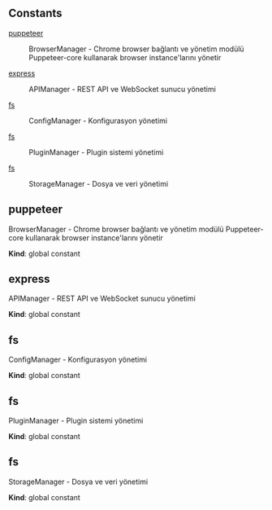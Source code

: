 ## Constants

<dl>
<dt><a href="#puppeteer">puppeteer</a></dt>
<dd><p>BrowserManager - Chrome browser bağlantı ve yönetim modülü
Puppeteer-core kullanarak browser instance&#39;larını yönetir</p>
</dd>
<dt><a href="#express">express</a></dt>
<dd><p>APIManager - REST API ve WebSocket sunucu yönetimi</p>
</dd>
<dt><a href="#fs">fs</a></dt>
<dd><p>ConfigManager - Konfigurasyon yönetimi</p>
</dd>
<dt><a href="#fs">fs</a></dt>
<dd><p>PluginManager - Plugin sistemi yönetimi</p>
</dd>
<dt><a href="#fs">fs</a></dt>
<dd><p>StorageManager - Dosya ve veri yönetimi</p>
</dd>
</dl>

<a name="puppeteer"></a>

## puppeteer
BrowserManager - Chrome browser bağlantı ve yönetim modülüPuppeteer-core kullanarak browser instance'larını yönetir

**Kind**: global constant  
<a name="express"></a>

## express
APIManager - REST API ve WebSocket sunucu yönetimi

**Kind**: global constant  
<a name="fs"></a>

## fs
ConfigManager - Konfigurasyon yönetimi

**Kind**: global constant  
<a name="fs"></a>

## fs
PluginManager - Plugin sistemi yönetimi

**Kind**: global constant  
<a name="fs"></a>

## fs
StorageManager - Dosya ve veri yönetimi

**Kind**: global constant  
